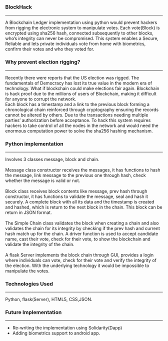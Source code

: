 ### BlockHack
***
A Blockchain Ledger implementation using python would prevent hackers from rigging the electronic system to manipulate votes. Each vote(Block) is encrypted using sha256 hash, connected subsequently to other blocks, who’s integrity can never be compromised. This system enables a Secure, Reliable and lets private individuals vote from home with biometrics, confirm their votes and who they voted for.
### Why prevent election rigging?
***

Recently there were reports that the US election was rigged.
The fundamentals of Democracy has lost its true value in the modern era of technology.
What if blockchain could make elections fair again.
Blockchain is hack proof due to the millions of users of Blockchain, making it difficult for anyone to
corrupt the network.<br>Each block has a timestamp and a link to the previous block forming a
chronological chain reinforced through cryptography ensuring the records cannot be altered by
others. Due to the transactions needing multiple parties’ authorization before acceptance.
To hack this system requires hackers to take control of all the nodes in the network and would
need the enormous computation power to solve the sha256 hashing mechanism.<br>
### Python implementation 
***

Involves 3 classes message, block and chain.<br><br>
Message class constructor receives the messages, it has functions to hash the message, link
message to the previous one through hash, check whether the message is valid or not.
<br><br>Block class receives block contents like message, prev hash through constructor, it has functions to
validate the message, seal and hash it securely. A complete block with all its data and the
timestamp is created and hashed, which is return to the next block in the chain. This block can be
return in JSON format.<br><br>The Simple Chain class validates the block when creating a chain and also
validates the chain for its integrity by checking if the prev hash and current hash match up for the
chain. A driver function is used to accept candidate name, cast their vote, check for their vote, to
show the blockchain and validate the integrity of the chain.<br><br>
A flask Server implements the block chain through GUI, provides a login where individuals can vote,
check for their vote and verify the integrity of the election.
With the underlying technology it would be impossible to manipulate the votes.

### Technologies Used 
***

Python, flask(Server), HTML5, CSS,JSON.

### Future Implementation
***

* Re-writing the implementation using Solidarity(Dapp)
* Adding biometrics support to android app.
